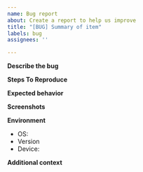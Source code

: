 ```yaml
---
name: Bug report
about: Create a report to help us improve
title: "[BUG] Summary of item"
labels: bug
assignees: ''

---
```


<!--
Please note although we can't commit to any timeline, priority will be given to those who are [Contributors](https://github.com/reactiveui/ReactiveUI#contribute ) to the project.

If this is a question please ask on [StackOverflow](https://stackoverflow.com/questions/tagged/reactiveui).
-->

**Describe the bug**
<!-- A clear and concise description of what the bug is. -->



**Steps To Reproduce**
<!--
Provide the steps to reproduce the behavior:
1. Go to '...'
2. Click on '....'
3. Scroll down to '....'
4. See error
-->



**Expected behavior**
<!-- A clear and concise description of what you expected to happen. -->



**Screenshots**
<!-- If applicable, add screenshots to help explain your problem. -->



**Environment**
<!-- Please complete the following information. -->
- OS:       <!-- [e.g. iOS] -->
- Version   <!-- [e.g. 22] -->
- Device:   <!-- [e.g. iPhone6] -->

**Additional context**
<!-- Add any other context about the problem here. -->
